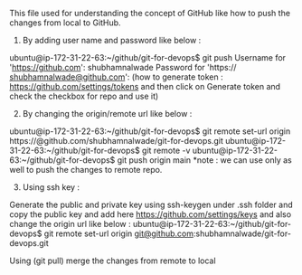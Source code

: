 This file used for understanding the concept of GitHub like how to push the changes from local to GitHub.

1) By adding user name and password like below :

ubuntu@ip-172-31-22-63:~/github/git-for-devops$ git push
Username for 'https://github.com':  shubhamnalwade
Password for 'https:// shubhamnalwade@github.com': <token generated from github account>
(how to generate token : https://github.com/settings/tokens and then click on Generate token and check the checkbox for repo and use it)

2) By changing the origin/remote url like below :

ubuntu@ip-172-31-22-63:~/github/git-for-devops$ git remote set-url origin  https://<token>@github.com/shubhamnalwade/git-for-devops.git
ubuntu@ip-172-31-22-63:~/github/git-for-devops$ git remote -v
ubuntu@ip-172-31-22-63:~/github/git-for-devops$ git push origin main
*note : we can use only <git push> as well to push the changes to remote repo.

3) Using ssh key :

Generate the public and private key using ssh-keygen under .ssh folder and 
copy the public key and add here https://github.com/settings/keys and
also change the origin url like below :
ubuntu@ip-172-31-22-63:~/github/git-for-devops$ git remote set-url origin git@github.com:shubhamnalwade/git-for-devops.git

Using (git pull) merge the changes from remote to local
